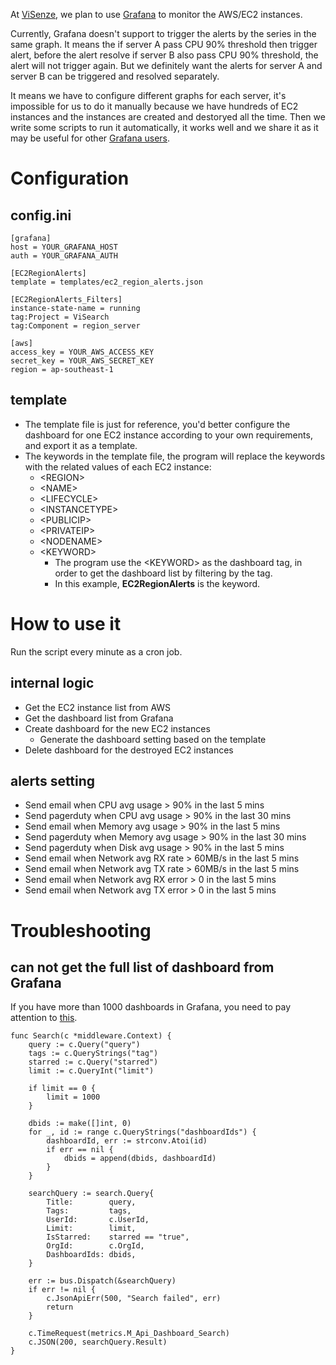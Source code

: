 At [ViSenze](https://www.visenze.com/), we plan to use [Grafana](https://grafana.com/) to monitor the AWS/EC2 instances. 

Currently, Grafana doesn't support to trigger the alerts by the series in the same graph. It means the if server A pass CPU 90% threshold then trigger alert, before the alert resolve if server B also pass CPU 90% threshold, the alert will not trigger again. But we definitely want the alerts for server A and server B can be triggered and resolved separately. 

It means we have to configure different graphs for each server, it's impossible for us to do it manually because we have hundreds of EC2 instances and the instances are created and destoryed all the time. Then we write some scripts to run it automatically, it works well and we share it as it may be useful for other [Grafana users](https://github.com/grafana/grafana/issues/6041#issuecomment-350218119).

# Configuration

## config.ini

    [grafana]
    host = YOUR_GRAFANA_HOST
    auth = YOUR_GRAFANA_AUTH
    
    [EC2RegionAlerts]
    template = templates/ec2_region_alerts.json
                
    [EC2RegionAlerts_Filters]
    instance-state-name = running
    tag:Project = ViSearch
    tag:Component = region_server
    
    [aws]
    access_key = YOUR_AWS_ACCESS_KEY
    secret_key = YOUR_AWS_SECRET_KEY
    region = ap-southeast-1

## template

 - The template file is just for reference, you'd better configure the dashboard for one EC2 instance according to your own requirements, and export it as a template.
 - The keywords in the template file, the program will replace the keywords with the related values of each EC2 instance:
	 - \<REGION\>
	 - \<NAME\>
	 - \<LIFECYCLE\>
	 - \<INSTANCETYPE\>
	 - \<PUBLICIP\>
	 - \<PRIVATEIP\>
	 - \<NODENAME\>
	 - \<KEYWORD\>
		 - The program use the \<KEYWORD\> as the dashboard tag, in order to get the dashboard list by filtering by the tag.
		 - In this example, **EC2RegionAlerts** is the keyword.

# How to use it

Run the script every minute as a cron job.

## internal logic

 - Get the EC2 instance list from AWS
 - Get the dashboard list from Grafana
 - Create dashboard for the new EC2 instances
	 - Generate the dashboard setting based on the template
 - Delete dashboard for the destroyed EC2 instances

## alerts setting

 - Send email when CPU avg usage > 90% in the last 5 mins
 - Send pagerduty when CPU avg usage > 90% in the last 30 mins
 - Send email when Memory avg usage > 90% in the last 5 mins
 - Send pagerduty when Memory avg usage > 90% in the last 30 mins
 - Send pagerduty when Disk avg usage > 90% in the last 5 mins
 - Send email when Network avg RX rate > 60MB/s in the last 5 mins
 - Send email when Network avg TX rate > 60MB/s in the last 5 mins
 - Send email when Network avg RX error > 0 in the last 5 mins
 - Send email when Network avg TX error > 0 in the last 5 mins

# Troubleshooting

## can not get the full list of dashboard from Grafana

If you have more than 1000 dashboards in Grafana, you need to pay attention to [this](https://github.com/grafana/grafana/blob/05d43999dc83c2adc5bda27eb8e41e0b762c35ea/pkg/api/search.go#L16).

    func Search(c *middleware.Context) {
		query := c.Query("query")
		tags := c.QueryStrings("tag")
		starred := c.Query("starred")
		limit := c.QueryInt("limit")
	
		if limit == 0 {
			limit = 1000
		}
	
		dbids := make([]int, 0)
		for _, id := range c.QueryStrings("dashboardIds") {
			dashboardId, err := strconv.Atoi(id)
			if err == nil {
				dbids = append(dbids, dashboardId)
			}
		}
	
		searchQuery := search.Query{
			Title:        query,
			Tags:         tags,
			UserId:       c.UserId,
			Limit:        limit,
			IsStarred:    starred == "true",
			OrgId:        c.OrgId,
			DashboardIds: dbids,
		}
	
		err := bus.Dispatch(&searchQuery)
		if err != nil {
			c.JsonApiErr(500, "Search failed", err)
			return
		}
	
		c.TimeRequest(metrics.M_Api_Dashboard_Search)
		c.JSON(200, searchQuery.Result)
	}
